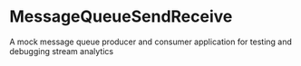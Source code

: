 # MessageQueueSendReceive
A mock message queue producer and consumer application for testing and debugging stream analytics
